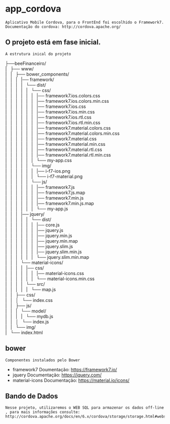 # app_cordova

    Aplicativo Mobile Cordova, para o FrontEnd foi escolhido o Framework7.
    Documentação do cordova: http://cordova.apache.org/

## O projeto está em fase inicial.

    A estrutura inical do projeto

├──beeFinanceiro/<br>
|&nbsp;&nbsp;&nbsp;├── www/<br>
|&nbsp;&nbsp;&nbsp;|&nbsp;&nbsp;&nbsp;├── bower_components/<br>
|&nbsp;&nbsp;&nbsp;|&nbsp;&nbsp;&nbsp;|&nbsp;&nbsp;&nbsp;|── framework/<br>
|&nbsp;&nbsp;&nbsp;|&nbsp;&nbsp;&nbsp;|&nbsp;&nbsp;&nbsp;|&nbsp;&nbsp;&nbsp;└── dist/<br>
|&nbsp;&nbsp;&nbsp;|&nbsp;&nbsp;&nbsp;|&nbsp;&nbsp;&nbsp;|&nbsp;&nbsp;&nbsp;|&nbsp;&nbsp;&nbsp;└── css/<br>
|&nbsp;&nbsp;&nbsp;|&nbsp;&nbsp;&nbsp;|&nbsp;&nbsp;&nbsp;|&nbsp;&nbsp;&nbsp;|&nbsp;&nbsp;&nbsp;|&nbsp;&nbsp;&nbsp;|── framework7.ios.colors.css<br>
|&nbsp;&nbsp;&nbsp;|&nbsp;&nbsp;&nbsp;|&nbsp;&nbsp;&nbsp;|&nbsp;&nbsp;&nbsp;|&nbsp;&nbsp;&nbsp;|&nbsp;&nbsp;&nbsp;|── framework7.ios.colors.min.css<br>
|&nbsp;&nbsp;&nbsp;|&nbsp;&nbsp;&nbsp;|&nbsp;&nbsp;&nbsp;|&nbsp;&nbsp;&nbsp;|&nbsp;&nbsp;&nbsp;|&nbsp;&nbsp;&nbsp;|── framework7.ios.css<br>
|&nbsp;&nbsp;&nbsp;|&nbsp;&nbsp;&nbsp;|&nbsp;&nbsp;&nbsp;|&nbsp;&nbsp;&nbsp;|&nbsp;&nbsp;&nbsp;|&nbsp;&nbsp;&nbsp;|── framework7.ios.min.css<br>
|&nbsp;&nbsp;&nbsp;|&nbsp;&nbsp;&nbsp;|&nbsp;&nbsp;&nbsp;|&nbsp;&nbsp;&nbsp;|&nbsp;&nbsp;&nbsp;|&nbsp;&nbsp;&nbsp;|── framework7.ios.rtl.css<br>
|&nbsp;&nbsp;&nbsp;|&nbsp;&nbsp;&nbsp;|&nbsp;&nbsp;&nbsp;|&nbsp;&nbsp;&nbsp;|&nbsp;&nbsp;&nbsp;|&nbsp;&nbsp;&nbsp;|── framework7.ios.rtl.min.css<br>
|&nbsp;&nbsp;&nbsp;|&nbsp;&nbsp;&nbsp;|&nbsp;&nbsp;&nbsp;|&nbsp;&nbsp;&nbsp;|&nbsp;&nbsp;&nbsp;|&nbsp;&nbsp;&nbsp;|── framework7.material.colors.css<br>
|&nbsp;&nbsp;&nbsp;|&nbsp;&nbsp;&nbsp;|&nbsp;&nbsp;&nbsp;|&nbsp;&nbsp;&nbsp;|&nbsp;&nbsp;&nbsp;|&nbsp;&nbsp;&nbsp;|── framework7.material.colors.min.css<br>
|&nbsp;&nbsp;&nbsp;|&nbsp;&nbsp;&nbsp;|&nbsp;&nbsp;&nbsp;|&nbsp;&nbsp;&nbsp;|&nbsp;&nbsp;&nbsp;|&nbsp;&nbsp;&nbsp;|── framework7.material.css<br>
|&nbsp;&nbsp;&nbsp;|&nbsp;&nbsp;&nbsp;|&nbsp;&nbsp;&nbsp;|&nbsp;&nbsp;&nbsp;|&nbsp;&nbsp;&nbsp;|&nbsp;&nbsp;&nbsp;|── framework7.material.min.css<br>
|&nbsp;&nbsp;&nbsp;|&nbsp;&nbsp;&nbsp;|&nbsp;&nbsp;&nbsp;|&nbsp;&nbsp;&nbsp;|&nbsp;&nbsp;&nbsp;|&nbsp;&nbsp;&nbsp;|── framework7.material.rtl.css<br>
|&nbsp;&nbsp;&nbsp;|&nbsp;&nbsp;&nbsp;|&nbsp;&nbsp;&nbsp;|&nbsp;&nbsp;&nbsp;|&nbsp;&nbsp;&nbsp;|&nbsp;&nbsp;&nbsp;|── framework7.material.rtl.min.css<br>
|&nbsp;&nbsp;&nbsp;|&nbsp;&nbsp;&nbsp;|&nbsp;&nbsp;&nbsp;|&nbsp;&nbsp;&nbsp;|&nbsp;&nbsp;&nbsp;|&nbsp;&nbsp;&nbsp;└── my-app.css<br>
|&nbsp;&nbsp;&nbsp;|&nbsp;&nbsp;&nbsp;|&nbsp;&nbsp;&nbsp;|&nbsp;&nbsp;&nbsp;|&nbsp;&nbsp;&nbsp;└── img/<br>
|&nbsp;&nbsp;&nbsp;|&nbsp;&nbsp;&nbsp;|&nbsp;&nbsp;&nbsp;|&nbsp;&nbsp;&nbsp;|&nbsp;&nbsp;&nbsp;|&nbsp;&nbsp;&nbsp;|── i-f7-ios.png<br>
|&nbsp;&nbsp;&nbsp;|&nbsp;&nbsp;&nbsp;|&nbsp;&nbsp;&nbsp;|&nbsp;&nbsp;&nbsp;|&nbsp;&nbsp;&nbsp;|&nbsp;&nbsp;&nbsp;└── i-f7-material.png<br>
|&nbsp;&nbsp;&nbsp;|&nbsp;&nbsp;&nbsp;|&nbsp;&nbsp;&nbsp;|&nbsp;&nbsp;&nbsp;|&nbsp;&nbsp;&nbsp;└── js/<br>
|&nbsp;&nbsp;&nbsp;|&nbsp;&nbsp;&nbsp;|&nbsp;&nbsp;&nbsp;|&nbsp;&nbsp;&nbsp;|&nbsp;&nbsp;&nbsp;|&nbsp;&nbsp;&nbsp;|── framework7.js<br>
|&nbsp;&nbsp;&nbsp;|&nbsp;&nbsp;&nbsp;|&nbsp;&nbsp;&nbsp;|&nbsp;&nbsp;&nbsp;|&nbsp;&nbsp;&nbsp;|&nbsp;&nbsp;&nbsp;|── framework7.js.map<br>
|&nbsp;&nbsp;&nbsp;|&nbsp;&nbsp;&nbsp;|&nbsp;&nbsp;&nbsp;|&nbsp;&nbsp;&nbsp;|&nbsp;&nbsp;&nbsp;|&nbsp;&nbsp;&nbsp;|── framework7.min.js<br>
|&nbsp;&nbsp;&nbsp;|&nbsp;&nbsp;&nbsp;|&nbsp;&nbsp;&nbsp;|&nbsp;&nbsp;&nbsp;|&nbsp;&nbsp;&nbsp;|&nbsp;&nbsp;&nbsp;|── framework7.min.js.map<br>
|&nbsp;&nbsp;&nbsp;|&nbsp;&nbsp;&nbsp;|&nbsp;&nbsp;&nbsp;|&nbsp;&nbsp;&nbsp;|&nbsp;&nbsp;&nbsp;|&nbsp;&nbsp;&nbsp;└── my-app.js<br>
|&nbsp;&nbsp;&nbsp;|&nbsp;&nbsp;&nbsp;|&nbsp;&nbsp;&nbsp;|── jquery/<br>
|&nbsp;&nbsp;&nbsp;|&nbsp;&nbsp;&nbsp;|&nbsp;&nbsp;&nbsp;|&nbsp;&nbsp;&nbsp;|&nbsp;&nbsp;&nbsp;└── dist/<br>
|&nbsp;&nbsp;&nbsp;|&nbsp;&nbsp;&nbsp;|&nbsp;&nbsp;&nbsp;|&nbsp;&nbsp;&nbsp;|&nbsp;&nbsp;&nbsp;|&nbsp;&nbsp;&nbsp;|── core.js<br>
|&nbsp;&nbsp;&nbsp;|&nbsp;&nbsp;&nbsp;|&nbsp;&nbsp;&nbsp;|&nbsp;&nbsp;&nbsp;|&nbsp;&nbsp;&nbsp;|&nbsp;&nbsp;&nbsp;|── jquery.js<br>
|&nbsp;&nbsp;&nbsp;|&nbsp;&nbsp;&nbsp;|&nbsp;&nbsp;&nbsp;|&nbsp;&nbsp;&nbsp;|&nbsp;&nbsp;&nbsp;|&nbsp;&nbsp;&nbsp;|── jquery.min.js<br>
|&nbsp;&nbsp;&nbsp;|&nbsp;&nbsp;&nbsp;|&nbsp;&nbsp;&nbsp;|&nbsp;&nbsp;&nbsp;|&nbsp;&nbsp;&nbsp;|&nbsp;&nbsp;&nbsp;|── jquery.min.map<br>
|&nbsp;&nbsp;&nbsp;|&nbsp;&nbsp;&nbsp;|&nbsp;&nbsp;&nbsp;|&nbsp;&nbsp;&nbsp;|&nbsp;&nbsp;&nbsp;|&nbsp;&nbsp;&nbsp;|── jquery.slim.js<br>
|&nbsp;&nbsp;&nbsp;|&nbsp;&nbsp;&nbsp;|&nbsp;&nbsp;&nbsp;|&nbsp;&nbsp;&nbsp;|&nbsp;&nbsp;&nbsp;|&nbsp;&nbsp;&nbsp;|── jquery.slim.min.js<br>
|&nbsp;&nbsp;&nbsp;|&nbsp;&nbsp;&nbsp;|&nbsp;&nbsp;&nbsp;|&nbsp;&nbsp;&nbsp;|&nbsp;&nbsp;&nbsp;|&nbsp;&nbsp;&nbsp;└── jquery.slim.min.map<br>
|&nbsp;&nbsp;&nbsp;|&nbsp;&nbsp;&nbsp;|&nbsp;&nbsp;&nbsp;└── material-icons/<br>
|&nbsp;&nbsp;&nbsp;|&nbsp;&nbsp;&nbsp;|&nbsp;&nbsp;&nbsp;|&nbsp;&nbsp;&nbsp;|── css/<br>
|&nbsp;&nbsp;&nbsp;|&nbsp;&nbsp;&nbsp;|&nbsp;&nbsp;&nbsp;|&nbsp;&nbsp;&nbsp;|&nbsp;&nbsp;&nbsp;|&nbsp;&nbsp;&nbsp;|── material-icons.css<br>
|&nbsp;&nbsp;&nbsp;|&nbsp;&nbsp;&nbsp;|&nbsp;&nbsp;&nbsp;|&nbsp;&nbsp;&nbsp;|&nbsp;&nbsp;&nbsp;|&nbsp;&nbsp;&nbsp;└── material-icons.min.css<br>
|&nbsp;&nbsp;&nbsp;|&nbsp;&nbsp;&nbsp;|&nbsp;&nbsp;&nbsp;|&nbsp;&nbsp;&nbsp;└── src/<br>
|&nbsp;&nbsp;&nbsp;|&nbsp;&nbsp;&nbsp;|&nbsp;&nbsp;&nbsp;|&nbsp;&nbsp;&nbsp;|&nbsp;&nbsp;&nbsp;└── map.js<br>
|&nbsp;&nbsp;&nbsp;|&nbsp;&nbsp;&nbsp;├── css/<br>
|&nbsp;&nbsp;&nbsp;|&nbsp;&nbsp;&nbsp;│&nbsp;&nbsp;&nbsp;└── index.css<br>
|&nbsp;&nbsp;&nbsp;|&nbsp;&nbsp;&nbsp;├── js/<br>
|&nbsp;&nbsp;&nbsp;|&nbsp;&nbsp;&nbsp;|&nbsp;&nbsp;&nbsp;└── model/<br>
|&nbsp;&nbsp;&nbsp;|&nbsp;&nbsp;&nbsp;|&nbsp;&nbsp;&nbsp;|&nbsp;&nbsp;&nbsp;└── mydb.js<br>
|&nbsp;&nbsp;&nbsp;|&nbsp;&nbsp;&nbsp;│&nbsp;&nbsp;&nbsp;└── index.js<br>
|&nbsp;&nbsp;&nbsp;|&nbsp;&nbsp;&nbsp;└── img/<br>
|&nbsp;&nbsp;&nbsp;└── index.html<br>
    
## bower

    Componentes instalados pelo Bower
  * framework7 
        Doumentação: https://framework7.io/
  * jquery
        Documentação: https://jquery.com/
  * material-icons
        Documentação: https://material.io/icons/
        
## Bando de Dados

    Nesse projeto, utilizaremos o WEB SQL para armazenar os dados off-line , para mais informações consulte: http://cordova.apache.org/docs/en/6.x/cordova/storage/storage.html#websql
